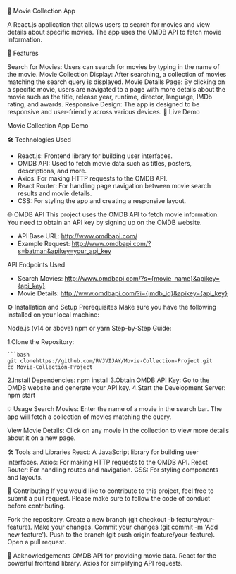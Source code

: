 🎥 Movie Collection App

A React.js application that allows users to search for movies and view details about specific movies. The app uses the OMDB API to fetch movie information.

📝 Features

Search for Movies: Users can search for movies by typing in the name of the movie.
Movie Collection Display: After searching, a collection of movies matching the search query is displayed.
Movie Details Page: By clicking on a specific movie, users are navigated to a page with more details about the movie such as the title, release year, runtime, director, language, IMDb rating, and awards.
Responsive Design: The app is designed to be responsive and user-friendly across various devices.
🚀 Live Demo

Movie Collection App Demo <!-- Add the live link if deployed -->

🛠️ Technologies Used
* React.js: Frontend library for building user interfaces.
* OMDB API: Used to fetch movie data such as titles, posters, descriptions, and more.
* Axios: For making HTTP requests to the OMDB API.
* React Router: For handling page navigation between movie search results and movie details.
* CSS: For styling the app and creating a responsive layout.

🌐 OMDB API
This project uses the OMDB API to fetch movie information. You need to obtain an API key by signing up on the OMDB website.

* API Base URL: http://www.omdbapi.com/
* Example Request: http://www.omdbapi.com/?s=batman&apikey=your_api_key

 API Endpoints Used

* Search Movies: http://www.omdbapi.com/?s={movie_name}&apikey={api_key}
* Movie Details: http://www.omdbapi.com/?i={imdb_id}&apikey={api_key}

⚙️ Installation and Setup
Prerequisites
Make sure you have the following installed on your local machine:

Node.js (v14 or above)
npm or yarn
Step-by-Step Guide:

1.Clone the Repository:
   
    ```bash
    git clonehttps://github.com/RVJVIJAY/Movie-Collection-Project.git
    cd Movie-Collection-Project

2.Install Dependencies:
    npm install
3.Obtain OMDB API Key:
    Go to the OMDB website and generate your API key.
4.Start the Development Server:
    npm start


💡 Usage
Search Movies: Enter the name of a movie in the search bar. The app will fetch a collection of movies matching the query.

View Movie Details: Click on any movie in the collection to view more details about it on a new page.

🛠️ Tools and Libraries
React: A JavaScript library for building user interfaces.
Axios: For making HTTP requests to the OMDB API.
React Router: For handling routes and navigation.
CSS: For styling components and layouts.

🤝 Contributing
If you would like to contribute to this project, feel free to submit a pull request. Please make sure to follow the code of conduct before contributing.

Fork the repository.
Create a new branch (git checkout -b feature/your-feature).
Make your changes.
Commit your changes (git commit -m 'Add new feature').
Push to the branch (git push origin feature/your-feature).
Open a pull request.

🙏 Acknowledgements
OMDB API for providing movie data.
React for the powerful frontend library.
Axios for simplifying API requests.


